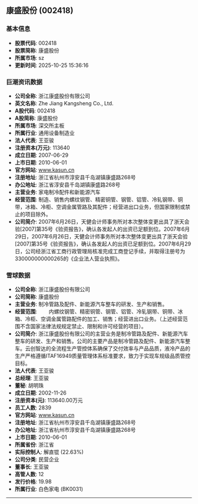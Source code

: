 ## 康盛股份 (002418)

### 基本信息

- **股票代码**: 002418
- **股票简称**: 康盛股份
- **所属市场**: sz
- **更新时间**: 2025-10-25 15:36:16

### 巨潮资讯数据

- **公司全称**: 浙江康盛股份有限公司
- **英文名称**: Zhe Jiang Kangsheng Co., Ltd.
- **A股代码**: 002418
- **A股简称**: 康盛股份
- **所属市场**: 深交所主板
- **所属行业**: 通用设备制造业
- **法人代表**: 王亚骏
- **注册资本(万元)**: 113640
- **成立日期**: 2007-06-29
- **上市日期**: 2010-06-01
- **官方网站**: www.kasun.cn
- **注册地址**: 浙江省杭州市淳安县千岛湖镇康盛路268号
- **办公地址**: 浙江省淳安县千岛湖镇康盛路268号
- **主营业务**: 家电制冷配件和新能源汽车
- **经营范围**: 制造、销售内螺纹钢管、精密铜管、钢管、铝管、冷轧钢带、铜带，冰箱、冷柜、空调金属管路及其配件；经营进出口业务，但国家限制或禁止的项目除外。
- **公司简介**: 2007年6月26日，天健会计师事务所对本次整体变更出具了浙天会验[2007]第35号《验资报告》，确认各发起人的出资已足额到位。2007年6月29日，2007年6月26日，天健会计师事务所对本次整体变更出具了浙天会验[2007]第35号《验资报告》，确认各发起人的出资已足额到位。2007年6月29日，公司经浙江省工商行政管理局核准完成工商登记手续，并取得注册号为330000000000265的《企业法人营业执照》。

### 雪球数据

- **公司全称**: 浙江康盛股份有限公司
- **公司简称**: 康盛股份
- **主营业务**: 制冷管路及配件、新能源汽车整车的研发、生产和销售。
- **经营范围**: 　　内螺纹钢管、精密铜管、钢管、铝管、冷轧钢带、铜带、冰箱、冷柜、空调金属管路配件的加工、销售；经营进出口业务。（上述经营范围不含国家法律法规规定禁止、限制和许可经营的项目）。
- **公司简介**: 浙江康盛股份有限公司的主营业务是制冷管路及配件、新能源汽车整车的研发、生产和销售。公司的主要产品是制冷管路及配件、新能源汽车整车。云创智达的全流程生产管控体系确保了交付效率与产品品质，液冷产品的生产严格遵循ITAF16949质量管理体系标准要求，致力于实现车规级品质管控目标。
- **法人代表**: 王亚骏
- **总经理**: 王亚骏
- **董秘**: 胡明珠
- **成立日期**: 2002-11-26
- **注册资本(元)**: 113640.00万元
- **员工人数**: 2839
- **官方网站**: www.kasun.cn
- **注册地址**: 浙江省杭州市淳安县千岛湖镇康盛路268号
- **办公地址**: 浙江省杭州市淳安县千岛湖镇康盛路268号
- **上市日期**: 2010-06-01
- **所属省份**: 浙江省
- **实际控制人**: 解直锟 (22.63%)
- **公司分类**: 民营企业
- **董事长**: 王亚骏
- **高管人数**: 12
- **发行价格**: 19.98
- **所属行业**: 白色家电 (BK0031)

---